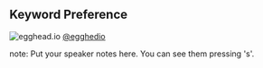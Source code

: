 ##  Keyword Preference

![egghead.io](http://image.prntscr.com/image/06daea287ac94596bb51300ce5d73bb8.png)
[@egghedio](https://twitter.com/eggheadio/status/783723540029681665)

note:
    Put your speaker notes here.
    You can see them pressing 's'.
